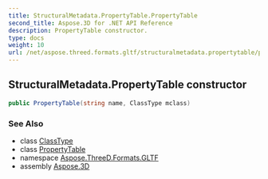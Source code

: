 ```yaml
---
title: StructuralMetadata.PropertyTable.PropertyTable
second_title: Aspose.3D for .NET API Reference
description: PropertyTable constructor. 
type: docs
weight: 10
url: /net/aspose.threed.formats.gltf/structuralmetadata.propertytable/propertytable/
---
```

## StructuralMetadata.PropertyTable constructor

```csharp
public PropertyTable(string name, ClassType mclass)
```

### See Also

* class [ClassType](../../structuralmetadata.classtype/)
* class [PropertyTable](../)
* namespace [Aspose.ThreeD.Formats.GLTF](../../structuralmetadata.propertytable/)
* assembly [Aspose.3D](../../../)


